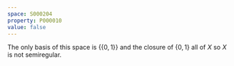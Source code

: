 ```yaml
---
space: S000204
property: P000010
value: false
---
```


The only basis of this space is $\{\{0,1\}\}$ and the closure of $\{0,1\}$ all of $X$ so $X$ is not semiregular.
